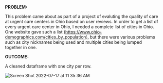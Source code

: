 **PROBLEM:**

This problem came about as part of a project of evaluting the quality of care at urgent care centers in Ohio based on user reviews. In order to get a list of every urgent care center in Ohio, I needed a complete list of cities in Ohio. One website gave such a list (https://www.ohio-demographics.com/cities_by_population), but there were various problems such as city nicknames being used and multiple cities being lumped together in one. 

**OUTCOME:**

A cleaned dataframe with one city per row.

![Screen Shot 2022-07-17 at 11 35 36 AM](https://user-images.githubusercontent.com/59405316/179405692-89b2c95f-8023-4a6f-bd41-dba3b802b6a5.png)
